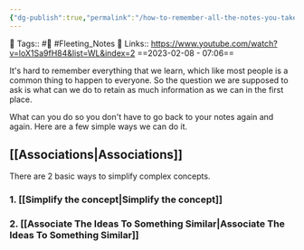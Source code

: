```yaml
---
{"dg-publish":true,"permalink":"/how-to-remember-all-the-notes-you-take/","dgPassFrontmatter":true,"noteIcon":"3","created":"2023-11-14T21:08:40.226+05:30","updated":"2023-12-28T22:17:51.840+05:30"}
---
```


🧶 Tags:: #🌱 #Fleeting_Notes 
🔗 Links:: https://www.youtube.com/watch?v=loX1Sa9fH84&list=WL&index=2
==2023-02-08 - 07:06==

It's hard to remember everything that we learn, which like most people is a common thing to happen to everyone. So the question we are supposed to ask is what can we do to retain as much information as we can in the first place.

What can you do so you don't have to go back to your notes again and again. Here are a few simple ways we can do it.

## [[Associations\|Associations]]

There are 2 basic ways to simplify complex concepts.
### 1. [[Simplify the concept\|Simplify the concept]]
### 2. [[Associate The Ideas To Something Similar\|Associate The Ideas To Something Similar]]
